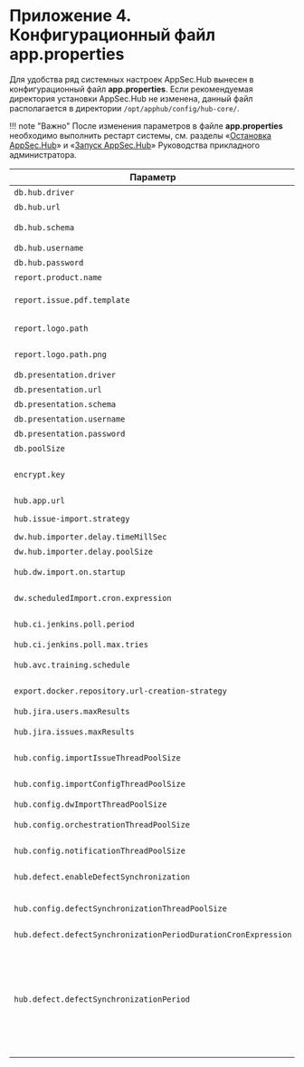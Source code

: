 # Приложение 4. Конфигурационный файл app.properties

Для удобства ряд системных настроек AppSec.Hub вынесен в конфигурационный файл **app.properties**. Если рекомендуемая директория установки AppSec.Hub не изменена, данный файл располагается в директории `/opt/apphub/config/hub-core/`. 

!!! note "Важно"
    После изменения параметров в файле **app.properties** необходимо выполнить рестарт системы, см. разделы «[Остановка AppSec.Hub](../../aag/installing%2C%20running%20and%20updating%20AppSec.Hub/#appsechub_3)» и «[Запуск AppSec.Hub](../../aag/installing%2C%20running%20and%20updating%20AppSec.Hub/#appsechub_2)» Руководства прикладного администратора.

Параметр|Описание|Значение по умолчанию
-|-|-
`db.hub.driver`|By theTh1rt3en: Класс драйвера для БД|`org.postgresql.Driver`
`db.hub.url`|Адрес экземпляра PostgreSQL|`jdbc:postgresql://$DB_HOST:$DB_PORT/$DB_NAME`
`db.hub.schema`|By theTh1rt3en: основная схема БД, в которой содержатся оперативная информация о работе хаба|`hub`
`db.hub.username`|Имя пользователя с доступом к основной схеме БД|`hubapp`
`db.hub.password`|Пароль пользователя|`<Password>`
`report.product.name`|Имя продукта|`AppSec.Hub`
`report.issue.pdf.template`|Шаблон отчета о найденных уязвимостях|`/usr/local/tomcat/webapps/hub/WEB-INF/classes/resources/issue-report-pdf-template.xsl`
`report.logo.path`|Изображение логотипа для шаблона отчета о найденных уязвимостях в формате svg|`/usr/local/tomcat/webapps/hub/WEB-INF/classes/resources/logo.svg`
`report.logo.path.png`|Изображение логотипа для шаблона отчета о найденных уязвимостях в формате png|`/usr/local/tomcat/webapps/hub/WEB-INF/classes/resources/logo.png`
`db.presentation.driver`|By theTh1rt3en: не используется, кандидат на удаление|`org.postgresql.Driver`
`db.presentation.url`|By theTh1rt3en: не используется, кандидат на удаление|`jbc:postgresql://$DB_HOST:$DB_PORT/$DB_NAME`
`db.presentation.schema`|By theTh1rt3en: не используется, кандидат на удаление|`presentation`
`db.presentation.username`|By theTh1rt3en: не используется, кандидат на удаление|`hubapp`
`db.presentation.password`|By theTh1rt3en: не используется, кандидат на удаление|`<Password>`
`db.poolSize`|Размер пула соединений с БД|`10`
`encrypt.key`|Ключ шифрования паролей, используемых для доступа к инструментам ИБ. Рекомендованный размер ключа — 32 символа|`<Random key>`
`hub.app.url`|Внешний URL экземпляра AppSec.Hub|`http://localhost`
`hub.issue-import.strategy`|By theTh1rt3en: не используется, кандидат на удаление|`${issue-import.strategy:hub-history-strategy}`
`dw.hub.importer.delay.timeMillSec`|By theTh1rt3en: не используется, кандидат на удаление|`1000`
`dw.hub.importer.delay.poolSize`|By theTh1rt3en: не используется, кандидат на удаление|`10`
`hub.dw.import.on.startup`|By theTh1rt3en: начать ли импорт данных в схему bi при старте приложения|`false`
`dw.scheduledImport.cron.expression`|Cron-выражение, задающее период импорта security issues|`0 0 1,22 * * ?`
`hub.ci.jenkins.poll.period`|Промежуток времени между обращениями AppSec.Hub к Jenkins|`10000`
`hub.ci.jenkins.poll.max.tries`|Количество обращений AppSec.Hub к Jenkins|`50`
`hub.avc.training.schedule`|Cron-выражение, задающее период тренировки модели AVC|`0 0 2 * * ?`
`export.docker.repository.url-creation-strategy`|By theTh1rt3en: стратегия создания url для репозиториев docker. два варианта: с именем репозитория и портом |`port`
`hub.jira.users.maxResults`|Максимальное количество пользователей Jira|`1000`
`hub.jira.issues.maxResults`|By theTh1rt3en: максимальное количество тикетов для экспорта|`1000`
`hub.config.importIssueThreadPoolSize`|By theTh1rt3en: размер пула потоков для импорта уязвимостей в хаб|`8`
`hub.config.importConfigThreadPoolSize`|By theTh1rt3en: размер пула потоков для экспорта уязвимостей из инструментов|`8`
`hub.config.dwImportThreadPoolSize`|количество потоков импорта данных в Data Warehouse|`6`
`hub.config.orchestrationThreadPoolSize`|количество потоков для работы с системами отслеживания дефектов|`16`
`hub.config.notificationThreadPoolSize`|количество потоков для работы с рассылаемыми уведомлениями|`4`
`hub.defect.enableDefectSynchronization`|включение/выключение автоматической синхронизации дефектов|`false (выключено)`
`hub.config.defectSynchronizationThreadPoolSize`|общее количество одновременно запускаемых потоков синхронизации дефектов. Учитываются как потоки, запущенные «вручную», так и автоматически|`4`
`hub.defect.defectSynchronizationPeriodDurationCronExpression`|Cron-выражение, задающее период синхронизации|`0 0 0/1 * * ? (каждый час)`
`hub.defect.defectSynchronizationPeriod`|количество периодов синхронизации, заданных предыдущим параметром — общий период синхронизации определяется произведением значений двух последних параметров. Например, если значение параметра `defect.defectSynchronizationPeriodDurationCronExpression` оставить по умолчанию (1 час), а для параметра `defect.defectSynchronizationPeriod` задать значение «2», автоматическая синхронизация будет осуществляться каждые два часа|`1`